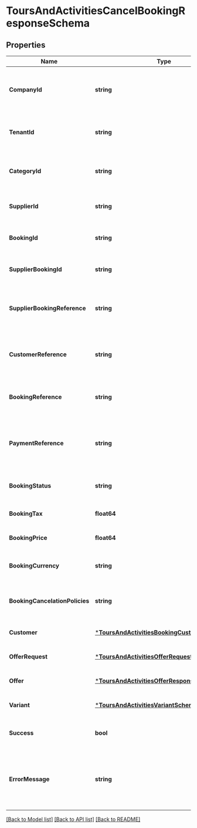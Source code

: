 # ToursAndActivitiesCancelBookingResponseSchema

## Properties
Name | Type | Description | Notes
------------ | ------------- | ------------- | -------------
**CompanyId** | **string** | Identifier for the company associated with the booking. | [optional] [default to null]
**TenantId** | **string** | Identifier for the tenant associated with the booking. | [optional] [default to null]
**CategoryId** | **string** | Identifier for the category of the booking. | [optional] [default to null]
**SupplierId** | **string** | Identifier for the supplier of the booking. | [optional] [default to null]
**BookingId** | **string** | Unique identifier for the booking. | [optional] [default to null]
**SupplierBookingId** | **string** | Supplier’s identifier for the booking. | [optional] [default to null]
**SupplierBookingReference** | **string** | Reference number provided by the supplier for the booking. | [optional] [default to null]
**CustomerReference** | **string** | Customer reference number associated with the booking. | [optional] [default to null]
**BookingReference** | **string** | Internal reference number for the booking. | [optional] [default to null]
**PaymentReference** | **string** | Reference number for the payment associated with the booking. | [optional] [default to null]
**BookingStatus** | **string** | Current status of the booking. | [optional] [default to null]
**BookingTax** | **float64** | Tax applied to the booking. | [optional] [default to null]
**BookingPrice** | **float64** | Total price of the booking. | [optional] [default to null]
**BookingCurrency** | **string** | Currency used for the booking pricing. | [optional] [default to null]
**BookingCancelationPolicies** | **string** | Cancellation policies applicable to the booking. | [optional] [default to null]
**Customer** | [***ToursAndActivitiesBookingCustomerSchema**](ToursAndActivitiesBookingCustomerSchema.md) |  | [optional] [default to null]
**OfferRequest** | [***ToursAndActivitiesOfferRequestSchema**](ToursAndActivitiesOfferRequestSchema.md) |  | [optional] [default to null]
**Offer** | [***ToursAndActivitiesOfferResponseItemSchema**](ToursAndActivitiesOfferResponseItemSchema.md) |  | [optional] [default to null]
**Variant** | [***ToursAndActivitiesVariantSchema**](ToursAndActivitiesVariantSchema.md) |  | [optional] [default to null]
**Success** | **bool** | Indicates if the booking was successful. | [optional] [default to null]
**ErrorMessage** | **string** | Provides details on any error that occurred during the booking process. | [optional] [default to null]

[[Back to Model list]](../README.md#documentation-for-models) [[Back to API list]](../README.md#documentation-for-api-endpoints) [[Back to README]](../README.md)

